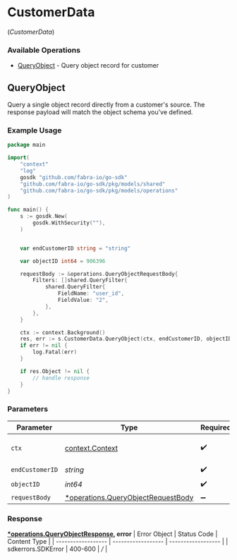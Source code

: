 # CustomerData
(*CustomerData*)

### Available Operations

* [QueryObject](#queryobject) - Query object record for customer

## QueryObject

Query a single object record directly from a customer's source. The response payload will match the object schema you've defined.

### Example Usage

```go
package main

import(
	"context"
	"log"
	gosdk "github.com/fabra-io/go-sdk"
	"github.com/fabra-io/go-sdk/pkg/models/shared"
	"github.com/fabra-io/go-sdk/pkg/models/operations"
)

func main() {
    s := gosdk.New(
        gosdk.WithSecurity(""),
    )


    var endCustomerID string = "string"

    var objectID int64 = 906396

    requestBody := &operations.QueryObjectRequestBody{
        Filters: []shared.QueryFilter{
            shared.QueryFilter{
                FieldName: "user_id",
                FieldValue: "2",
            },
        },
    }

    ctx := context.Background()
    res, err := s.CustomerData.QueryObject(ctx, endCustomerID, objectID, requestBody)
    if err != nil {
        log.Fatal(err)
    }

    if res.Object != nil {
        // handle response
    }
}
```

### Parameters

| Parameter                                                                                      | Type                                                                                           | Required                                                                                       | Description                                                                                    |
| ---------------------------------------------------------------------------------------------- | ---------------------------------------------------------------------------------------------- | ---------------------------------------------------------------------------------------------- | ---------------------------------------------------------------------------------------------- |
| `ctx`                                                                                          | [context.Context](https://pkg.go.dev/context#Context)                                          | :heavy_check_mark:                                                                             | The context to use for the request.                                                            |
| `endCustomerID`                                                                                | *string*                                                                                       | :heavy_check_mark:                                                                             | N/A                                                                                            |
| `objectID`                                                                                     | *int64*                                                                                        | :heavy_check_mark:                                                                             | N/A                                                                                            |
| `requestBody`                                                                                  | [*operations.QueryObjectRequestBody](../../../pkg/models/operations/queryobjectrequestbody.md) | :heavy_minus_sign:                                                                             | N/A                                                                                            |


### Response

**[*operations.QueryObjectResponse](../../pkg/models/operations/queryobjectresponse.md), error**
| Error Object       | Status Code        | Content Type       |
| ------------------ | ------------------ | ------------------ |
| sdkerrors.SDKError | 400-600            | */*                |
